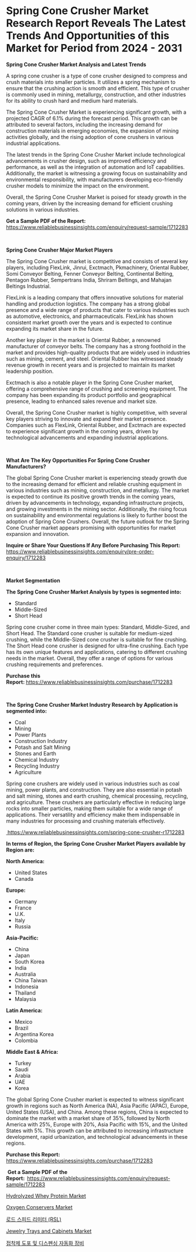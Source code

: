 <p><h1>Spring Cone Crusher Market Research Report Reveals The Latest Trends And Opportunities of this Market for Period from 2024 - 2031</h1></p><p><strong>Spring Cone Crusher Market Analysis and Latest Trends</strong></p>
<p><p>A spring cone crusher is a type of cone crusher designed to compress and crush materials into smaller particles. It utilizes a spring mechanism to ensure that the crushing action is smooth and efficient. This type of crusher is commonly used in mining, metallurgy, construction, and other industries for its ability to crush hard and medium hard materials.</p><p>The Spring Cone Crusher Market is experiencing significant growth, with a projected CAGR of 6.1% during the forecast period. This growth can be attributed to several factors, including the increasing demand for construction materials in emerging economies, the expansion of mining activities globally, and the rising adoption of cone crushers in various industrial applications.</p><p>The latest trends in the Spring Cone Crusher Market include technological advancements in crusher design, such as improved efficiency and performance, as well as the integration of automation and IoT capabilities. Additionally, the market is witnessing a growing focus on sustainability and environmental responsibility, with manufacturers developing eco-friendly crusher models to minimize the impact on the environment.</p><p>Overall, the Spring Cone Crusher Market is poised for steady growth in the coming years, driven by the increasing demand for efficient crushing solutions in various industries.</p></p>
<p><strong>Get a Sample PDF of the Report:&nbsp;</strong> <a href="https://www.reliablebusinessinsights.com/enquiry/request-sample/1712283">https://www.reliablebusinessinsights.com/enquiry/request-sample/1712283</a></p>
<p>&nbsp;</p>
<p><strong>Spring Cone Crusher Major Market Players</strong></p>
<p><p>The Spring Cone Crusher market is competitive and consists of several key players, including FlexLink, Jinrui, Exctmach, Pkmachinery, Oriental Rubber, Somi Conveyor Belting, Fenner Conveyor Belting, Continental Belting, Pentagon Rubber, Sempertrans India, Shriram Beltings, and Mahajan Beltings Industrial.</p><p>FlexLink is a leading company that offers innovative solutions for material handling and production logistics. The company has a strong global presence and a wide range of products that cater to various industries such as automotive, electronics, and pharmaceuticals. FlexLink has shown consistent market growth over the years and is expected to continue expanding its market share in the future.</p><p>Another key player in the market is Oriental Rubber, a renowned manufacturer of conveyor belts. The company has a strong foothold in the market and provides high-quality products that are widely used in industries such as mining, cement, and steel. Oriental Rubber has witnessed steady revenue growth in recent years and is projected to maintain its market leadership position.</p><p>Exctmach is also a notable player in the Spring Cone Crusher market, offering a comprehensive range of crushing and screening equipment. The company has been expanding its product portfolio and geographical presence, leading to enhanced sales revenue and market size.</p><p>Overall, the Spring Cone Crusher market is highly competitive, with several key players striving to innovate and expand their market presence. Companies such as FlexLink, Oriental Rubber, and Exctmach are expected to experience significant growth in the coming years, driven by technological advancements and expanding industrial applications.</p></p>
<p>&nbsp;</p>
<p><strong>What Are The Key Opportunities For Spring Cone Crusher Manufacturers?</strong></p>
<p><p>The global Spring Cone Crusher market is experiencing steady growth due to the increasing demand for efficient and reliable crushing equipment in various industries such as mining, construction, and metallurgy. The market is expected to continue its positive growth trends in the coming years, driven by advancements in technology, expanding infrastructure projects, and growing investments in the mining sector. Additionally, the rising focus on sustainability and environmental regulations is likely to further boost the adoption of Spring Cone Crushers. Overall, the future outlook for the Spring Cone Crusher market appears promising with opportunities for market expansion and innovation.</p></p>
<p><strong>Inquire or Share Your Questions If Any Before Purchasing This Report:</strong> <a href="https://www.reliablebusinessinsights.com/enquiry/pre-order-enquiry/1712283">https://www.reliablebusinessinsights.com/enquiry/pre-order-enquiry/1712283</a></p>
<p>&nbsp;</p>
<p><strong>Market Segmentation</strong></p>
<p><strong>The Spring Cone Crusher Market Analysis by types is segmented into:</strong></p>
<p><ul><li>Standard</li><li>Middle-Sized</li><li>Short Head</li></ul></p>
<p><p>Spring cone crusher come in three main types: Standard, Middle-Sized, and Short Head. The Standard cone crusher is suitable for medium-sized crushing, while the Middle-Sized cone crusher is suitable for fine crushing. The Short Head cone crusher is designed for ultra-fine crushing. Each type has its own unique features and applications, catering to different crushing needs in the market. Overall, they offer a range of options for various crushing requirements and preferences.</p></p>
<p><strong>Purchase this Report:&nbsp;</strong><a href="https://www.reliablebusinessinsights.com/purchase/1712283">https://www.reliablebusinessinsights.com/purchase/1712283</a></p>
<p>&nbsp;</p>
<p><strong>The Spring Cone Crusher Market Industry Research by Application is segmented into:</strong></p>
<p><ul><li>Coal</li><li>Mining</li><li>Power Plants</li><li>Construction Industry</li><li>Potash and Salt Mining</li><li>Stones and Earth</li><li>Chemical Industry</li><li>Recycling Industry</li><li>Agriculture</li></ul></p>
<p><p>Spring cone crushers are widely used in various industries such as coal mining, power plants, and construction. They are also essential in potash and salt mining, stones and earth crushing, chemical processing, recycling, and agriculture. These crushers are particularly effective in reducing large rocks into smaller particles, making them suitable for a wide range of applications. Their versatility and efficiency make them indispensable in many industries for processing and crushing materials effectively.</p></p>
<p><a href="https://www.reliablebusinessinsights.com/spring-cone-crusher-r1712283">&nbsp;https://www.reliablebusinessinsights.com/spring-cone-crusher-r1712283</a></p>
<p><strong>In terms of Region, the Spring Cone Crusher Market Players available by Region are:</strong></p>
<p>
    <p> <strong> North America: </strong>
        <ul>
            <li>United States</li>
            <li>Canada</li>
        </ul>
        </p> 
    <p> <strong> Europe: </strong>
        <ul>
            <li>Germany</li>
            <li>France</li>
            <li>U.K.</li>
            <li>Italy</li>
            <li>Russia</li>
        </ul>
        </p> 
    <p> <strong> Asia-Pacific: </strong>
        <ul>
            <li>China</li>
            <li>Japan</li>
            <li>South Korea</li>
            <li>India</li>
            <li>Australia</li>
            <li>China Taiwan</li>
            <li>Indonesia</li>
            <li>Thailand</li>
            <li>Malaysia</li>
        </ul>
        </p> 
    <p> <strong> Latin America: </strong>
        <ul>
            <li>Mexico</li>
            <li>Brazil</li>
            <li>Argentina Korea</li>
            <li>Colombia</li>
        </ul>
        </p> 
    <p> <strong> Middle East & Africa: </strong>
        <ul>
            <li>Turkey</li>
            <li>Saudi</li>
            <li>Arabia</li>
            <li>UAE</li>
            <li>Korea</li>
        </ul>
    </p>
    </p>
<p><p>The global Spring Cone Crusher market is expected to witness significant growth in regions such as North America (NA), Asia Pacific (APAC), Europe, United States (USA), and China. Among these regions, China is expected to dominate the market with a market share of 35%, followed by North America with 25%, Europe with 20%, Asia Pacific with 15%, and the United States with 5%. This growth can be attributed to increasing infrastructure development, rapid urbanization, and technological advancements in these regions.</p></p>
<p><strong>Purchase this Report: </strong><a href="https://www.reliablebusinessinsights.com/purchase/1712283">https://www.reliablebusinessinsights.com/purchase/1712283</a></p>
<p>&nbsp;<strong>Get a Sample PDF of the Report:&nbsp;&nbsp;</strong><a href="https://www.reliablebusinessinsights.com/enquiry/request-sample/1712283">https://www.reliablebusinessinsights.com/enquiry/request-sample/1712283</a></p>
<p><strong></strong></p>
<p><p><a href="https://issuu.com/reportprime-2/docs/hydrolyzed-whey-protein-market-size-2030.pptx">Hydrolyzed Whey Protein Market</a></p><p><a href="https://github.com/rahu1506/Market-Research-Report-List-4/blob/main/oxygen-conservers-market.md">Oxygen Conservers Market</a></p><p><a href="https://github.com/nhaiquang84/Market-Research-Report-List-1/blob/main/8500843107346.md">로드 스피드 리미터 (RSL)</a></p><p><a href="https://github.com/FassouRP/Market-Research-Report-List-5/blob/main/jewelry-trays-and-cabinets-market.md">Jewelry Trays and Cabinets Market</a></p><p><a href="https://github.com/Edwards13Jessica/Market-Research-Report-List-1/blob/main/5054812110509.md">접착제 도포 및 디스펜싱 자동화 장비</a></p></p>